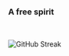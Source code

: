 ### **A free spirit**

<br>

![GitHub Streak](https://streak-stats.demolab.com?user=Pavel-Hrdina&theme=dark&hide_border=true&exclude_days=Sun%2CSat)

